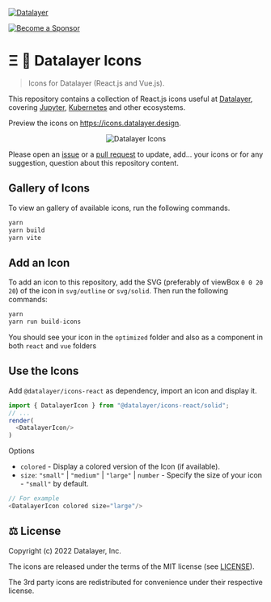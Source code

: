 [![Datalayer](https://assets.datalayer.design/datalayer-25.svg)](https://datalayer.io)

[![Become a Sponsor](https://img.shields.io/static/v1?label=Become%20a%20Sponsor&message=%E2%9D%A4&logo=GitHub&style=flat&color=1ABC9C)](https://github.com/sponsors/datalayer)
 
# Ξ 🎉 Datalayer Icons

> Icons for Datalayer (React.js and Vue.js).

This repository contains a collection of React.js icons useful at [Datalayer](https://datalayer.tech), covering [Jupyter](https://jupyter.org), [Kubernetes](https://kubernetes.io) and other ecosystems.

Preview the icons on https://icons.datalayer.design.

<div align="center" style="text-align: center">
  <img alt="Datalayer Icons" src="https://datalayer-examples.s3.amazonaws.com/datalayer-icons.png" />
</div>

Please open an [issue](https://github.com/datalayer/icons/issues) or a [pull request](https://github.com/datalayer/icons/pulls) to update, add... your icons or for any suggestion, question about this repository content.

## Gallery of Icons

To view an gallery of available icons, run the following commands.

```bash
yarn
yarn build
yarn vite
```

## Add an Icon

To add an icon to this repository, add the SVG (preferably of viewBox `0 0 20 20`) of the icon in `svg/outline` or `svg/solid`. Then run the following commands:

```bash
yarn
yarn run build-icons
```

You should see your icon in the `optimized` folder and also as a component in both `react` and `vue` folders

## Use the Icons

Add `@datalayer/icons-react` as dependency, import an icon and display it.

```typescript
import { DatalayerIcon } from "@datalayer/icons-react/solid";
// ...
render(
  <DatalayerIcon/>
)
```

Options

- `colored` - Display a colored version of the Icon (if available).
- `size`: `"small"` | `"medium"` | `"large"` | `number` - Specify the size of your icon - `"small"` by default.

```typescript
// For example
<DatalayerIcon colored size="large"/>
```

## ⚖️ License

Copyright (c) 2022 Datalayer, Inc.

The icons are released under the terms of the MIT license (see [LICENSE](./LICENSE)).

The 3rd party icons are redistributed for convenience under their respective license.
